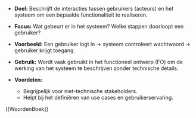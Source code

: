 - **Doel:** Beschrijft de interacties tussen gebruikers (acteurs) en het systeem om een bepaalde functionaliteit te realiseren.

- **Focus:** Wat gebeurt er in het systeem? Welke stappen doorloopt een gebruiker?

- **Voorbeeld:** Een gebruiker logt in → systeem controleert wachtwoord → gebruiker krijgt toegang.

- **Gebruik:** Wordt vaak gebruikt in het functioneel ontwerp (FO) om de werking van het systeem te beschrijven zonder technische details.

- **Voordelen:**
    - Begrijpelijk voor niet-technische stakeholders.
    - Helpt bij het definiëren van use cases en gebruikerservaring.

[[WoordenBoek]]
